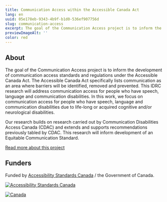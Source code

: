 ```yaml
---
title: Communication Access within the Accessible Canada Act
lang: en
uuid: 05e178eb-9343-4b9f-b1d0-536ef907756d
slug: communication-access
excerpt: The goal of the Communication Access project is to inform the development of communication access standards and regulations under the Accessible Canada Act.
previewImageAlt: ''
color: red
---
```

## About

The goal of the Communication Access project is to inform the development of communication access standards and regulations under the Accessible Canada Act. The Accessible Canada Act specifically lists communication as an area where barriers will be identified, removed and prevented. This IDRC research will address communication access for people who have speech, language and communication disabilities. In this work, we focus on communication access for people who have speech, language and communication disabilities due to life-long or acquired cognitive and/or neurological disabilities.

Our research builds on research carried out by Communication Disabilities Access Canada (CDAC) and extends and supports recommendations previously tabled by CDAC. This research will inform development of an Equitable Communication Standard.

[Read more about this project](https://idrc.ocadu.ca/projects/communication-access-within-the-accessible-canada-act/)

## Funders

Funded by [Accessibility Standards Canada](https://accessible.canada.ca) / the Government of Canada.

[![Accessibility Standards Canada](/assets/uploads/asc.png)](https://accessible.canada.ca/)

[![Canada](/assets/uploads/canada.svg)](https://www.canada.ca/en.html)
